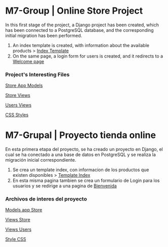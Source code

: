 # M7-Group | Online Store Project

In this first stage of the project, a Django project has been created, which has been connected to a PostgreSQL database, and the corresponding initial migration has been performed.

1. An index template is created, with information about the available products > [Index Template](store/templates/store/index.html)
2. On the same page, a login form for users is created, and it redirects to a [Welcome page](store/templates/store/welcome.html)

### Project's Interesting Files

[Store App Models](store/models.py)

[Store Views](store/views.py)

[Users Views](users/views.py)

[CSS Styles](store/static/store/css)

#  M7-Grupal | Proyecto tienda online

En esta primera etapa del proyecto, se ha creado un proyecto en Django, el cual se ha conectado a una base de datos en PostgreSQL y se realiza la migración inicial correspondiente. 

  1. Se crea un template index, con informacion de los productos que existen disponibles > [Template Index](store/templates/store/index.html)
  2. En esta misma pagina tambien se crea un formulario de Login para los usuarios y se redirige a una pagina de [Bienvenida](store/templates/store/welcome.html)

### Archivos de interes del proyecto

[Models app Store](store/models.py) 

[Views Store](store/views.py)

[Views Users](users/views.py)

[Style CSS](store/static/store/css)
